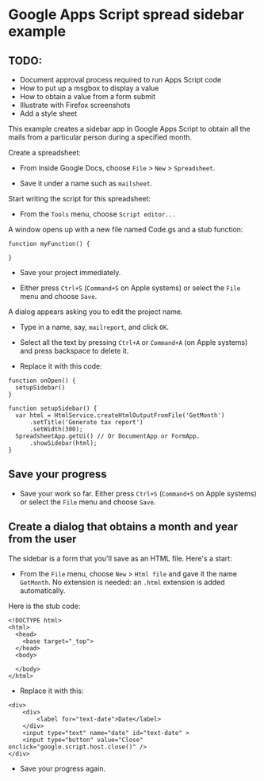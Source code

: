# Google Apps Script spread sidebar example

## TODO:
* Document approval process required to run Apps Script code
* How to put up a msgbox to display a value
* How to obtain a value from a form submit
* Illustrate with Firefox screenshots
* Add a style sheet

This example creates a sidebar app in Google Apps Script to obtain all the mails from a particular person during a specified month.

Create a spreadsheet:

* From inside Google Docs, choose `File` > `New` > `Spreadsheet`.

* Save it under a name such as `mailsheet`.

Start writing the script for this spreadsheet:

* From the `Tools` menu, choose `Script editor...`

A window opens up with a new file named Code.gs and a stub function:

````
function myFunction() {
  
}
````

* Save your project immediately.

* Either press `Ctrl+S` (`Command+S` on Apple systems) or select the `File` menu and choose `Save`.

A dialog appears asking you to edit the project name.

* Type in a name, say, `mailreport`, and click `OK`.

* Select all the text by pressing `Ctrl+A` or `Command+A` (on Apple systems) and press backspace to delete it.

* Replace it with this code:

````
function onOpen() {
  setupSidebar()
}

function setupSidebar() {
  var html = HtmlService.createHtmlOutputFromFile('GetMonth')
      .setTitle('Generate tax report')
      .setWidth(300);
  SpreadsheetApp.getUi() // Or DocumentApp or FormApp.
      .showSidebar(html);
}
````

## Save your progress

* Save your work so far. Either press `Ctrl+S` (`Command+S` on Apple systems) or select the `File` menu and choose `Save`.

## Create a dialog that obtains a month and year from the user

The sidebar is a form that you'll save as an HTML file. Here's a start:

* From the `File` menu, choose `New` > `Html file` and gave it the name `GetMonth`. No extension is needed: an  `.html` extension is added automatically.

Here is the stub code:

````
<!DOCTYPE html>
<html>
  <head>
    <base target="_top">
  </head>
  <body>
    
  </body>
</html>
````

*  Replace it with this: 

````
<div>
    <div>
		<label for="text-date">Date</label>
    </div>
    <input type="text" name="date" id="text-date" >
    <input type="button" value="Close" onclick="google.script.host.close()" />
</div>
````

* Save your progress again.

